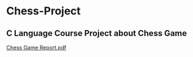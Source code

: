 # Chess-Project
## C Language Course Project about Chess Game
[Chess Game Report.pdf](https://github.com/LouayMagdy/Chess-Project/files/8566323/Chess.Game.Report.pdf)
